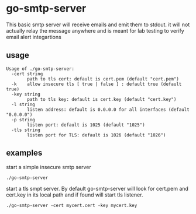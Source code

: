 
# go-smtp-server

This basic smtp server will receive emails and emit them to stdout.  it will not actually relay the message anywhere and is meant for lab testing to verify email alert integartions


## usage

```
Usage of ./go-smtp-server:
  -cert string
    	path to tls cert: default is cert.pem (default "cert.pem")
  -k	allow insecure tls [ true | false ] : default true (default true)
  -key string
    	path to tls key: default is cert.key (default "cert.key")
  -l string
    	listen address: default is 0.0.0.0 for all interfaces (default "0.0.0.0")
  -p string
    	listen port: default is 1025 (default "1025")
  -tls string
    	listen port for TLS: default is 1026 (default "1026")
```


## examples 

start a simple insecure smtp server

```
./go-smtp-server 
```

start a tls smpt server.  By default go-smtp-server will look for cert.pem and cert.key in its local path and if found will start tls listener.  

```
./go-smtp-server -cert mycert.cert -key mycert.key
```
